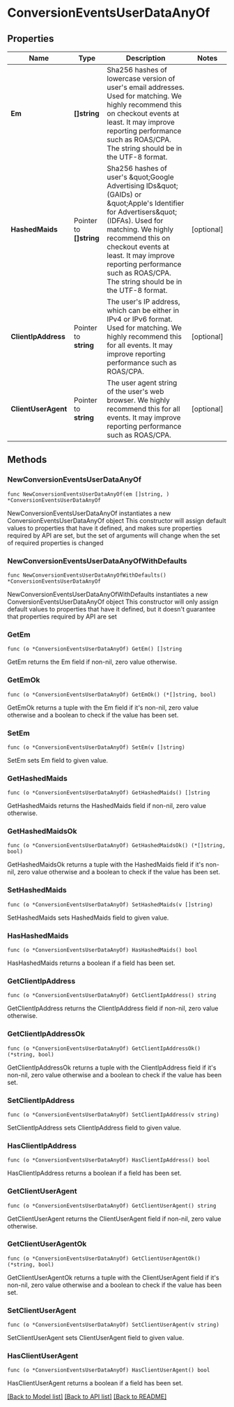 # ConversionEventsUserDataAnyOf

## Properties

Name | Type | Description | Notes
------------ | ------------- | ------------- | -------------
**Em** | **[]string** | Sha256 hashes of lowercase version of user&#39;s email addresses. Used for matching. We highly recommend this on checkout events at least. It may improve reporting performance such as ROAS/CPA. The string should be in the UTF-8 format. | 
**HashedMaids** | Pointer to **[]string** | Sha256 hashes of user&#39;s \&quot;Google Advertising IDs\&quot; (GAIDs) or \&quot;Apple&#39;s Identifier for Advertisers\&quot; (IDFAs). Used for matching. We highly recommend this on checkout events at least. It may improve reporting performance such as ROAS/CPA. The string should be in the UTF-8 format. | [optional] 
**ClientIpAddress** | Pointer to **string** | The user&#39;s IP address, which can be either in IPv4 or IPv6 format. Used for matching. We highly recommend this for all events. It may improve reporting performance such as ROAS/CPA. | [optional] 
**ClientUserAgent** | Pointer to **string** | The user agent string of the user&#39;s web browser. We highly recommend this for all events. It may improve reporting performance such as ROAS/CPA. | [optional] 

## Methods

### NewConversionEventsUserDataAnyOf

`func NewConversionEventsUserDataAnyOf(em []string, ) *ConversionEventsUserDataAnyOf`

NewConversionEventsUserDataAnyOf instantiates a new ConversionEventsUserDataAnyOf object
This constructor will assign default values to properties that have it defined,
and makes sure properties required by API are set, but the set of arguments
will change when the set of required properties is changed

### NewConversionEventsUserDataAnyOfWithDefaults

`func NewConversionEventsUserDataAnyOfWithDefaults() *ConversionEventsUserDataAnyOf`

NewConversionEventsUserDataAnyOfWithDefaults instantiates a new ConversionEventsUserDataAnyOf object
This constructor will only assign default values to properties that have it defined,
but it doesn't guarantee that properties required by API are set

### GetEm

`func (o *ConversionEventsUserDataAnyOf) GetEm() []string`

GetEm returns the Em field if non-nil, zero value otherwise.

### GetEmOk

`func (o *ConversionEventsUserDataAnyOf) GetEmOk() (*[]string, bool)`

GetEmOk returns a tuple with the Em field if it's non-nil, zero value otherwise
and a boolean to check if the value has been set.

### SetEm

`func (o *ConversionEventsUserDataAnyOf) SetEm(v []string)`

SetEm sets Em field to given value.


### GetHashedMaids

`func (o *ConversionEventsUserDataAnyOf) GetHashedMaids() []string`

GetHashedMaids returns the HashedMaids field if non-nil, zero value otherwise.

### GetHashedMaidsOk

`func (o *ConversionEventsUserDataAnyOf) GetHashedMaidsOk() (*[]string, bool)`

GetHashedMaidsOk returns a tuple with the HashedMaids field if it's non-nil, zero value otherwise
and a boolean to check if the value has been set.

### SetHashedMaids

`func (o *ConversionEventsUserDataAnyOf) SetHashedMaids(v []string)`

SetHashedMaids sets HashedMaids field to given value.

### HasHashedMaids

`func (o *ConversionEventsUserDataAnyOf) HasHashedMaids() bool`

HasHashedMaids returns a boolean if a field has been set.

### GetClientIpAddress

`func (o *ConversionEventsUserDataAnyOf) GetClientIpAddress() string`

GetClientIpAddress returns the ClientIpAddress field if non-nil, zero value otherwise.

### GetClientIpAddressOk

`func (o *ConversionEventsUserDataAnyOf) GetClientIpAddressOk() (*string, bool)`

GetClientIpAddressOk returns a tuple with the ClientIpAddress field if it's non-nil, zero value otherwise
and a boolean to check if the value has been set.

### SetClientIpAddress

`func (o *ConversionEventsUserDataAnyOf) SetClientIpAddress(v string)`

SetClientIpAddress sets ClientIpAddress field to given value.

### HasClientIpAddress

`func (o *ConversionEventsUserDataAnyOf) HasClientIpAddress() bool`

HasClientIpAddress returns a boolean if a field has been set.

### GetClientUserAgent

`func (o *ConversionEventsUserDataAnyOf) GetClientUserAgent() string`

GetClientUserAgent returns the ClientUserAgent field if non-nil, zero value otherwise.

### GetClientUserAgentOk

`func (o *ConversionEventsUserDataAnyOf) GetClientUserAgentOk() (*string, bool)`

GetClientUserAgentOk returns a tuple with the ClientUserAgent field if it's non-nil, zero value otherwise
and a boolean to check if the value has been set.

### SetClientUserAgent

`func (o *ConversionEventsUserDataAnyOf) SetClientUserAgent(v string)`

SetClientUserAgent sets ClientUserAgent field to given value.

### HasClientUserAgent

`func (o *ConversionEventsUserDataAnyOf) HasClientUserAgent() bool`

HasClientUserAgent returns a boolean if a field has been set.


[[Back to Model list]](../README.md#documentation-for-models) [[Back to API list]](../README.md#documentation-for-api-endpoints) [[Back to README]](../README.md)



